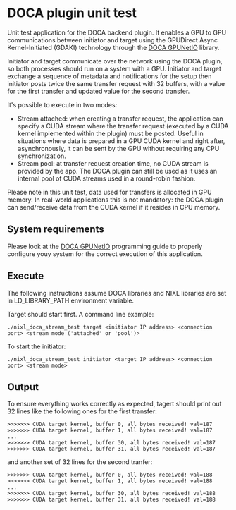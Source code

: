 # DOCA plugin unit test

Unit test application for the DOCA backend plugin. It enables a GPU to GPU communications between initiator and target using the GPUDirect Async Kernel-Initiated (GDAKI) technology through the [DOCA GPUNetIO](https://docs.nvidia.com/doca/sdk/doca+gpunetio/index.html) library.

Initiator and target communicate over the network using the DOCA plugin, so both processes should run on a system with a GPU. Initiator and target exchange a sequence of metadata and notifications for the setup then initiator posts twice the same transfer request with 32 buffers, with a value for the first transfer and updated value for the second transfer.

It's possible to execute in two modes:
- Stream attached: when creating a transfer request, the application can specify a CUDA stream where the transfer request (executed by a CUDA kernel implemented within the plugin) must be posted. Useful in situations where data is prepared in a GPU CUDA kernel and right after, asynchronously, it can be sent by the GPU without requiring any CPU synchronization.
- Stream pool: at transfer request creation time, no CUDA stream is provided by the app. The DOCA plugin can still be used as it uses an internal pool of CUDA streams used in a round-robin fashion.

Please note in this unit test, data used for transfers is allocated in GPU memory. In real-world applications this is not mandatory: the DOCA plugin can send/receive data from the CUDA kernel if it resides in CPU memory.

## System requirements

Please look at the [DOCA GPUNetIO](https://docs.nvidia.com/doca/sdk/doca+gpunetio/index.html) programming guide to properly configure youy system for the correct execution of this application.

## Execute

The following instructions assume DOCA libraries and NIXL libraries are set in LD_LIBRARY_PATH environment variable.

Target should start first. A command line example:

```
./nixl_doca_stream_test target <initiator IP address> <connection port> <stream mode ('attached' or 'pool')>
```

To start the initiator:

```
./nixl_doca_stream_test initiator <target IP address> <connection port> <stream mode>
```

## Output

To ensure everything works correctly as expected, tagert should print out 32 lines like the following ones for the first transfer:

```
>>>>>>> CUDA target kernel, buffer 0, all bytes received! val=187
>>>>>>> CUDA target kernel, buffer 1, all bytes received! val=187
...
>>>>>>> CUDA target kernel, buffer 30, all bytes received! val=187
>>>>>>> CUDA target kernel, buffer 31, all bytes received! val=187
```

and another set of 32 lines for the second tranfer:

```
>>>>>>> CUDA target kernel, buffer 0, all bytes received! val=188
>>>>>>> CUDA target kernel, buffer 1, all bytes received! val=188
...
>>>>>>> CUDA target kernel, buffer 30, all bytes received! val=188
>>>>>>> CUDA target kernel, buffer 31, all bytes received! val=188
```
